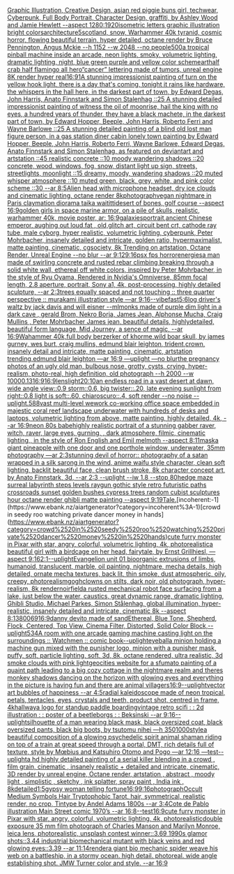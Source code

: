 [Graphic Illustration, Creative Design, asian red piggie buns girl, techwear, Cyberpunk, Full Body Portrait, Character Design, graffiti, by Ashley Wood and Jamie Hewlett --aspect 1280:1920](https://www.ebank.nz/aiartgenerator?category=Graphic%2520Illustration%2C%2520Creative%2520Design%2C%2520asian%2520red%2520piggie%2520buns%2520girl%2C%2520techwear%2C%2520Cyberpunk%2C%2520Full%2520Body%2520Portrait%2C%2520Character%2520Design%2C%2520graffiti%2C%2520by%2520Ashley%2520Wood%2520and%2520Jamie%2520Hewlett%2520--aspect%25201280%3A1920)[isometric letters graphic illustration bright colors](https://www.ebank.nz/aiartgenerator?category=isometric%2520letters%2520graphic%2520illustration%2520bright%2520colors)[architecture](https://www.ebank.nz/aiartgenerator?category=architecture)[5](https://www.ebank.nz/aiartgenerator?category=5)[scotland, snow, Warhammer 40k tyranid, cosmic horror, flowing beautiful terrain, hyper detailed, octane render by Bruce Pennington, Angus Mckie --h 1152 --w 2048 --no people](https://www.ebank.nz/aiartgenerator?category=scotland%2C%2520snow%2C%2520Warhammer%252040k%2520tyranid%2C%2520cosmic%2520horror%2C%2520flowing%2520beautiful%2520terrain%2C%2520hyper%2520detailed%2C%2520octane%2520render%2520by%2520Bruce%2520Pennington%2C%2520Angus%2520Mckie%2520--h%25201152%2520--w%25202048%2520--no%2520people)[500](https://www.ebank.nz/aiartgenerator?category=500)[a tropical pinball machine inside an arcade, neon lights, smoky, volumetric lighting, dramatic lighting, night, blue green purple and yellow color scheme](https://www.ebank.nz/aiartgenerator?category=a%2520tropical%2520pinball%2520machine%2520inside%2520an%2520arcade%2C%2520neon%2520lights%2C%2520smoky%2C%2520volumetric%2520lighting%2C%2520dramatic%2520lighting%2C%2520night%2C%2520blue%2520green%2520purple%2520and%2520yellow%2520color%2520scheme)[art](https://www.ebank.nz/aiartgenerator?category=art)[half crab half flamingo all hero](https://www.ebank.nz/aiartgenerator?category=half%2520crab%2520half%2520flamingo%2520all%2520hero)[“cancer” lettering made of tumors, unreal engine 8K render hyper real](https://www.ebank.nz/aiartgenerator?category=%E2%80%9Ccancer%E2%80%9D%2520lettering%2520made%2520of%2520tumors%2C%2520unreal%2520engine%25208K%2520render%2520hyper%2520real)[16:9](https://www.ebank.nz/aiartgenerator?category=16%3A9)[1](https://www.ebank.nz/aiartgenerator?category=1)[A stunning impressionist painting of turn on the yellow hook light, there is a day that's coming, tonight it rains like hardware, the whispers in the hall here, in the darkest part of town, by Edward Degas, John Harris, Anato Finnstark and Simon Stalenhag ::25 A stunning detailed impressionist painting of witness the oil of moonrise, hail the king with no eyes, a hundred years of thunder, they have a black machete, in the darkest part of town, by Edward Hopper, Beeple, John Harris, Roberto Ferri and Wayne Barlowe ::25 A stunning detailed painting of a blind old lost man figure person, in a gas station diner cabin lonely town painting by Edward Hopper, Beeple, John Harris, Roberto Ferri, Wayne Barlowe, Edward Degas, Anato Finnstark and Simon Stalenhag, as featured on deviantart and artstation ::45 realistic concrete ::10 moody wandering shadows ::20 concrete, wood, windows, fog, snow, distant light up sign, streets, streetlights, moonlight ::15 dreamy, moody, wandering shadows ::20 muted whisper atmosphere ::10 muted green, black, grey, white, and pink color scheme ::30 --ar 8:5](https://www.ebank.nz/aiartgenerator?category=A%2520stunning%2520impressionist%2520painting%2520of%2520turn%2520on%2520the%2520yellow%2520hook%2520light%2C%2520there%2520is%2520a%2520day%2520that%27s%2520coming%2C%2520tonight%2520it%2520rains%2520like%2520hardware%2C%2520the%2520whispers%2520in%2520the%2520hall%2520here%2C%2520in%2520the%2520darkest%2520part%2520of%2520town%2C%2520by%2520Edward%2520Degas%2C%2520John%2520Harris%2C%2520Anato%2520Finnstark%2520and%2520Simon%2520Stalenhag%2520%3A%3A25%2520A%2520stunning%2520detailed%2520impressionist%2520painting%2520of%2520witness%2520the%2520oil%2520of%2520moonrise%2C%2520hail%2520the%2520king%2520with%2520no%2520eyes%2C%2520a%2520hundred%2520years%2520of%2520thunder%2C%2520they%2520have%2520a%2520black%2520machete%2C%2520in%2520the%2520darkest%2520part%2520of%2520town%2C%2520by%2520Edward%2520Hopper%2C%2520Beeple%2C%2520John%2520Harris%2C%2520Roberto%2520Ferri%2520and%2520Wayne%2520Barlowe%2520%3A%3A25%2520A%2520stunning%2520detailed%2520painting%2520of%2520a%2520blind%2520old%2520lost%2520man%2520figure%2520person%2C%2520in%2520a%2520gas%2520station%2520diner%2520cabin%2520lonely%2520town%2520painting%2520by%2520Edward%2520Hopper%2C%2520Beeple%2C%2520John%2520Harris%2C%2520Roberto%2520Ferri%2C%2520Wayne%2520Barlowe%2C%2520Edward%2520Degas%2C%2520Anato%2520Finnstark%2520and%2520Simon%2520Stalenhag%2C%2520as%2520featured%2520on%2520deviantart%2520and%2520artstation%2520%3A%3A45%2520realistic%2520concrete%2520%3A%3A10%2520moody%2520wandering%2520shadows%2520%3A%3A20%2520concrete%2C%2520wood%2C%2520windows%2C%2520fog%2C%2520snow%2C%2520distant%2520light%2520up%2520sign%2C%2520streets%2C%2520streetlights%2C%2520moonlight%2520%3A%3A15%2520dreamy%2C%2520moody%2C%2520wandering%2520shadows%2520%3A%3A20%2520muted%2520whisper%2520atmosphere%2520%3A%3A10%2520muted%2520green%2C%2520black%2C%2520grey%2C%2520white%2C%2520and%2520pink%2520color%2520scheme%2520%3A%3A30%2520--ar%25208%3A5)[Alien head with microphone headset, dry ice clouds and cinematic lighting, octane render 8k](https://www.ebank.nz/aiartgenerator?category=Alien%2520head%2520with%2520microphone%2520headset%2C%2520dry%2520ice%2520clouds%2520and%2520cinematic%2520lighting%2C%2520octane%2520render%25208k)[photograph](https://www.ebank.nz/aiartgenerator?category=photograph)[vegan nightmare in Paris claymation diorama taika waititti](https://www.ebank.nz/aiartgenerator?category=vegan%2520nightmare%2520in%2520Paris%2520claymation%2520diorama%2520taika%2520waititti)[desert of bones, golf course --aspect 16:9](https://www.ebank.nz/aiartgenerator?category=desert%2520of%2520bones%2C%2520golf%2520course%2520--aspect%252016%3A9)[golden girls in space marine armor, on a pile of skulls, realistic, warhammer 40k, movie poster, ar: 16:9](https://www.ebank.nz/aiartgenerator?category=golden%2520girls%2520in%2520space%2520marine%2520armor%2C%2520on%2520a%2520pile%2520of%2520skulls%2C%2520realistic%2C%2520warhammer%252040k%2C%2520movie%2520poster%2C%2520ar%3A%252016%3A9)[galaxies](https://www.ebank.nz/aiartgenerator?category=galaxies)[portrait,ancient Chinese emperor, aughing out loud,fat , old,glitch art, circuit bent crt, cathode ray tube, male cyborg, hyper realistic, volumetric lighting, cyberpunk, Peter Mohrbacher, insanely detailed and intricate, golden ratio, hypermaximalist, matte painting, cinematic, cgsociety, 8k Trending on artstation, Octane Render, Unreal Engine --no blur --ar 9:12](https://www.ebank.nz/aiartgenerator?category=portrait%2Cancient%2520Chinese%2520emperor%2C%2520aughing%2520out%2520loud%2Cfat%2520%2C%2520old%2Cglitch%2520art%2C%2520circuit%2520bent%2520crt%2C%2520cathode%2520ray%2520tube%2C%2520male%2520cyborg%2C%2520hyper%2520realistic%2C%2520volumetric%2520lighting%2C%2520cyberpunk%2C%2520Peter%2520Mohrbacher%2C%2520insanely%2520detailed%2520and%2520intricate%2C%2520golden%2520ratio%2C%2520hypermaximalist%2C%2520matte%2520painting%2C%2520cinematic%2C%2520cgsociety%2C%25208k%2520Trending%2520on%2520artstation%2C%2520Octane%2520Render%2C%2520Unreal%2520Engine%2520--no%2520blur%2520--ar%25209%3A12)[9:16](https://www.ebank.nz/aiartgenerator?category=9%3A16)[psx fps horror](https://www.ebank.nz/aiartgenerator?category=psx%2520fps%2520horror)[energies](https://www.ebank.nz/aiartgenerator?category=energies)[a man made of swirling concrete and rusted rebar climbing breaking through a solid white wall, ethereal off white colors, inspired by Peter Mohrbacher, in the style of Ryu Oyama, Rendered in Nvidia's Omniverse, 85mm focal length, 2.8 aperture, portrait, Sony a1, 4k, post-processing, highly detailed sculpture, --ar 2:3](https://www.ebank.nz/aiartgenerator?category=a%2520man%2520made%2520of%2520swirling%2520concrete%2520and%2520rusted%2520rebar%2520climbing%2520breaking%2520through%2520a%2520solid%2520white%2520wall%2C%2520ethereal%2520off%2520white%2520colors%2C%2520inspired%2520by%2520Peter%2520Mohrbacher%2C%2520in%2520the%2520style%2520of%2520Ryu%2520Oyama%2C%2520Rendered%2520in%2520Nvidia%27s%2520Omniverse%2C%252085mm%2520focal%2520length%2C%25202.8%2520aperture%2C%2520portrait%2C%2520Sony%2520a1%2C%25204k%2C%2520post-processing%2C%2520highly%2520detailed%2520sculpture%2C%2520--ar%25202%3A3)[trees equally spaced and not touching :: three quarter perspective :: murakami illustration style —ar 9:16](https://www.ebank.nz/aiartgenerator?category=trees%2520equally%2520spaced%2520and%2520not%2520touching%2520%3A%3A%2520three%2520quarter%2520perspective%2520%3A%3A%2520murakami%2520illustration%2520style%2520%E2%80%94ar%25209%3A16)[--vibefast](https://www.ebank.nz/aiartgenerator?category=--vibefast)[5:6](https://www.ebank.nz/aiartgenerator?category=5%3A6)[log driver's waltz by jack davis and will eisner --ml](https://www.ebank.nz/aiartgenerator?category=log%2520driver%27s%2520waltz%2520by%2520jack%2520davis%2520and%2520will%2520eisner%2520--ml)[monks made of purple dim light in a dark cave , gerald Brom, Nekro Borja, James Jean, Alphonse Mucha, Craig Mullins , Peter Mohrbacher James jean, beautiful details, highlydetailed, beautiful form language, Mid Journey, a sence of magic, --ar 16:9](https://www.ebank.nz/aiartgenerator?category=monks%2520made%2520of%2520purple%2520dim%2520light%2520in%2520a%2520dark%2520cave%2520%2C%2520gerald%2520Brom%2C%2520Nekro%2520Borja%2C%2520James%2520Jean%2C%2520Alphonse%2520Mucha%2C%2520Craig%2520Mullins%2520%2C%2520Peter%2520Mohrbacher%2520James%2520jean%2C%2520beautiful%2520details%2C%2520highlydetailed%2C%2520beautiful%2520form%2520language%2C%2520Mid%2520Journey%2C%2520a%2520sence%2520of%2520magic%2C%2520--ar%252016%3A9)[Wahammer 40k,full body berzerker of khorme,wild boar skull, by james gurney, wes burt, craig mullins, edmund blair leighton, trident,crown, insanely detail and intricate, matte painting, cinematic, artstation trending,edmund blair leighton —ar 16:9 —uplight —no blur](https://www.ebank.nz/aiartgenerator?category=Wahammer%252040k%2Cfull%2520body%2520berzerker%2520of%2520khorme%2Cwild%2520boar%2520skull%2C%2520by%2520james%2520gurney%2C%2520wes%2520burt%2C%2520craig%2520mullins%2C%2520edmund%2520blair%2520leighton%2C%2520trident%2Ccrown%2C%2520insanely%2520detail%2520and%2520intricate%2C%2520matte%2520painting%2C%2520cinematic%2C%2520artstation%2520trending%2Cedmund%2520blair%2520leighton%2520%E2%80%94ar%252016%3A9%2520%E2%80%94uplight%2520%E2%80%94no%2520blur)[the pregnancy photos of an ugly old man, bulbous nose, grotty, cysts, crying, hyper-realism, photo-real, high definition, old photograph --h 2000 --w 1000](https://www.ebank.nz/aiartgenerator?category=the%2520pregnancy%2520photos%2520of%2520an%2520ugly%2520old%2520man%2C%2520bulbous%2520nose%2C%2520grotty%2C%2520cysts%2C%2520crying%2C%2520hyper-realism%2C%2520photo-real%2C%2520high%2520definition%2C%2520old%2520photograph%2520--h%25202000%2520--w%25201000)[0.13](https://www.ebank.nz/aiartgenerator?category=0.13)[16:9](https://www.ebank.nz/aiartgenerator?category=16%3A9)[16:9](https://www.ebank.nz/aiartgenerator?category=16%3A9)[lens](https://www.ebank.nz/aiartgenerator?category=lens)[light](https://www.ebank.nz/aiartgenerator?category=light)[20:10](https://www.ebank.nz/aiartgenerator?category=20%3A10)[an endless road in a vast desert at dawn, wide angle view::0.9 storm::0.6, big twister::.20, late evening sunlight from right::0.8 light is soft::.60, chiaroscuro::.4, soft render --no noise --uplight](https://www.ebank.nz/aiartgenerator?category=an%2520endless%2520road%2520in%2520a%2520vast%2520desert%2520at%2520dawn%2C%2520wide%2520angle%2520view%3A%3A0.9%2520storm%3A%3A0.6%2C%2520big%2520twister%3A%3A.20%2C%2520late%2520evening%2520sunlight%2520from%2520right%3A%3A0.8%2520light%2520is%2520soft%3A%3A.60%2C%2520chiaroscuro%3A%3A.4%2C%2520soft%2520render%2520--no%2520noise%2520--uplight)[.5](https://www.ebank.nz/aiartgenerator?category=.5)[88](https://www.ebank.nz/aiartgenerator?category=88)[vast multi-level wework co-working office space embedded in majestic coral reef landscape underwater with hundreds of desks and laptops, volumetric lighting from above, matte painting, highly detailed, 4k, --ar 16:9](https://www.ebank.nz/aiartgenerator?category=vast%2520multi-level%2520wework%2520co-working%2520office%2520space%2520embedded%2520in%2520majestic%2520coral%2520reef%2520landscape%2520underwater%2520with%2520hundreds%2520of%2520desks%2520and%2520laptops%2C%2520volumetric%2520lighting%2520from%2520above%2C%2520matte%2520painting%2C%2520highly%2520detailed%2C%25204k%2C%2520--ar%252016%3A9)[neon 80s babe](https://www.ebank.nz/aiartgenerator?category=neon%252080s%2520babe)[highly realistic portrait of a stunning gabber raver, witch, raver, large eyes, gurning, , dark atmosphere, filmic, cinematic lighting,, in the style of Ron English and Emil melmoth  --aspect 8:11](https://www.ebank.nz/aiartgenerator?category=highly%2520realistic%2520portrait%2520of%2520a%2520stunning%2520gabber%2520raver%2C%2520witch%2C%2520raver%2C%2520large%2520eyes%2C%2520gurning%2C%2520%2C%2520dark%2520atmosphere%2C%2520filmic%2C%2520cinematic%2520lighting%2C%2C%2520in%2520the%2520style%2520of%2520Ron%2520English%2520and%2520Emil%2520melmoth%2520%2520--aspect%25208%3A11)[mask](https://www.ebank.nz/aiartgenerator?category=mask)[a giant pineapple with one door and one porthole window, underwater, 35mm photography —ar 2:3](https://www.ebank.nz/aiartgenerator?category=a%2520giant%2520pineapple%2520with%2520one%2520door%2520and%2520one%2520porthole%2520window%2C%2520underwater%2C%252035mm%2520photography%2520%E2%80%94ar%25202%3A3)[stunning devil of horror:: photography of a satan wrapped in a silk sarong in the wind, anime waifu style character, clean soft lighting, backlit beautiful face, clean brush stroke, 8k character concept art, by Anato Finnstark, 3d, --ar 2:3 --uplight --iw 1.8 --stop 80](https://www.ebank.nz/aiartgenerator?category=stunning%2520devil%2520of%2520horror%3A%3A%2520photography%2520of%2520a%2520satan%2520wrapped%2520in%2520a%2520silk%2520sarong%2520in%2520the%2520wind%2C%2520anime%2520waifu%2520style%2520character%2C%2520clean%2520soft%2520lighting%2C%2520backlit%2520beautiful%2520face%2C%2520clean%2520brush%2520stroke%2C%25208k%2520character%2520concept%2520art%2C%2520by%2520Anato%2520Finnstark%2C%25203d%2C%2520--ar%25202%3A3%2520--uplight%2520--iw%25201.8%2520--stop%252080)[hedge maze surreal labyrinth steps levels raygun gothic style retro futuristic paths crossroads sunset golden bushes cypress trees random cubist sculptures hour octane render ghibli matte painting --aspect 9:19](https://www.ebank.nz/aiartgenerator?category=hedge%2520maze%2520surreal%2520labyrinth%2520steps%2520levels%2520raygun%2520gothic%2520style%2520retro%2520futuristic%2520paths%2520crossroads%2520sunset%2520golden%2520bushes%2520cypress%2520trees%2520random%2520cubist%2520sculptures%2520hour%2520octane%2520render%2520ghibli%2520matte%2520painting%2520--aspect%25209%3A19)[Tale.](https://www.ebank.nz/aiartgenerator?category=Tale.)[incoherent:-1](https://www.ebank.nz/aiartgenerator?category=incoherent%3A-1)[crowd in seedy roo watching private dancer money in hands](https://www.ebank.nz/aiartgenerator?category=crowd%2520in%2520seedy%2520roo%2520watching%2520private%2520dancer%2520money%2520in%2520hands)[cute furry monster in Pixar with star, angry, colorful, volumetric lighting, 4k, photorealistic](https://www.ebank.nz/aiartgenerator?category=cute%2520furry%2520monster%2520in%2520Pixar%2520with%2520star%2C%2520angry%2C%2520colorful%2C%2520volumetric%2520lighting%2C%25204k%2C%2520photorealistic)[a beautiful girl with a birdcage on her head, fairytale, by Ernst Grillhiesl, —aspect 9:16](https://www.ebank.nz/aiartgenerator?category=a%2520beautiful%2520girl%2520with%2520a%2520birdcage%2520on%2520her%2520head%2C%2520fairytale%2C%2520by%2520Ernst%2520Grillhiesl%2C%2520%E2%80%94aspect%25209%3A16)[2:1](https://www.ebank.nz/aiartgenerator?category=2%3A1)[--uplight](https://www.ebank.nz/aiartgenerator?category=--uplight)[Evangelion unit 01  bioorganic extrusions of limbs, humanoid, translucent, marble, oil painting, nightmare, mecha details, high detailed, ornate mecha textures,  back lit, thin smoke, dust atmospheric, oily, creepy,  photorealism](https://www.ebank.nz/aiartgenerator?category=Evangelion%2520unit%252001%2520%2520bioorganic%2520extrusions%2520of%2520limbs%2C%2520humanoid%2C%2520translucent%2C%2520marble%2C%2520oil%2520painting%2C%2520nightmare%2C%2520mecha%2520details%2C%2520high%2520detailed%2C%2520ornate%2520mecha%2520textures%2C%2520%2520back%2520lit%2C%2520thin%2520smoke%2C%2520dust%2520atmospheric%2C%2520oily%2C%2520creepy%2C%2520%2520photorealism)[gogh](https://www.ebank.nz/aiartgenerator?category=gogh)[clowns on stilts, dark noir, old photograph, hyper-realism, 8k render](https://www.ebank.nz/aiartgenerator?category=clowns%2520on%2520stilts%2C%2520dark%2520noir%2C%2520old%2520photograph%2C%2520hyper-realism%2C%25208k%2520render)[noir](https://www.ebank.nz/aiartgenerator?category=noir)[field](https://www.ebank.nz/aiartgenerator?category=field)[a rusted mechanical robot face surfacing from a lake, just below the water, caustics, great dynamic range, dramatic lighting, Ghibli Studio, Michael Parkes, Simon Stålenhag, global illumination, hyper-realistic, insanely detailed and intricate, cinematic 8k --aspect 8:13](https://www.ebank.nz/aiartgenerator?category=a%2520rusted%2520mechanical%2520robot%2520face%2520surfacing%2520from%2520a%2520lake%2C%2520just%2520below%2520the%2520water%2C%2520caustics%2C%2520great%2520dynamic%2520range%2C%2520dramatic%2520lighting%2C%2520Ghibli%2520Studio%2C%2520Michael%2520Parkes%2C%2520Simon%2520St%C3%A5lenhag%2C%2520global%2520illumination%2C%2520hyper-realistic%2C%2520insanely%2520detailed%2520and%2520intricate%2C%2520cinematic%25208k%2520--aspect%25208%3A13)[800](https://www.ebank.nz/aiartgenerator?category=800)[69](https://www.ebank.nz/aiartgenerator?category=69)[16:9](https://www.ebank.nz/aiartgenerator?category=16%3A9)[danny devito made of sand](https://www.ebank.nz/aiartgenerator?category=danny%2520devito%2520made%2520of%2520sand)[Ethereal, Blue Tone, Shepherd, Flock, Centered, Top View, Cinema Filter, Distorted, Solid Color Block,](https://www.ebank.nz/aiartgenerator?category=Ethereal%2C%2520Blue%2520Tone%2C%2520Shepherd%2C%2520Flock%2C%2520Centered%2C%2520Top%2520View%2C%2520Cinema%2520Filter%2C%2520Distorted%2C%2520Solid%2520Color%2520Block%2C)[--uplight](https://www.ebank.nz/aiartgenerator?category=--uplight)[534](https://www.ebank.nz/aiartgenerator?category=534)[A room with one arcade gaming machine casting light on the surroundings :: Watchmen :: comic book](https://www.ebank.nz/aiartgenerator?category=A%2520room%2520with%2520one%2520arcade%2520gaming%2520machine%2520casting%2520light%2520on%2520the%2520surroundings%2520%3A%3A%2520Watchmen%2520%3A%3A%2520comic%2520book)[--uplight](https://www.ebank.nz/aiartgenerator?category=--uplight)[eyeball](https://www.ebank.nz/aiartgenerator?category=eyeball)[a minion holding a machine gun mixed with the punisher logo, minion with a punisher mask, puffy, soft, particle lighting, soft, 3d, 8k, octane rendered, ultra realistic, 3d smoke clouds with pink light](https://www.ebank.nz/aiartgenerator?category=a%2520minion%2520holding%2520a%2520machine%2520gun%2520mixed%2520with%2520the%2520punisher%2520logo%2C%2520minion%2520with%2520a%2520punisher%2520mask%2C%2520puffy%2C%2520soft%2C%2520particle%2520lighting%2C%2520soft%2C%25203d%2C%25208k%2C%2520octane%2520rendered%2C%2520ultra%2520realistic%2C%25203d%2520smoke%2520clouds%2520with%2520pink%2520light)[geocities website for a sfumato painting of a quaint path leading to a big cozy cottage in the nightmare realm and theres monkey shadows dancing on the horizon with glowing eyes and everything in the picture is having fun and there are animal villagers](https://www.ebank.nz/aiartgenerator?category=geocities%2520website%2520for%2520a%2520sfumato%2520painting%2520of%2520a%2520quaint%2520path%2520leading%2520to%2520a%2520big%2520cozy%2520cottage%2520in%2520the%2520nightmare%2520realm%2520and%2520theres%2520monkey%2520shadows%2520dancing%2520on%2520the%2520horizon%2520with%2520glowing%2520eyes%2520and%2520everything%2520in%2520the%2520picture%2520is%2520having%2520fun%2520and%2520there%2520are%2520animal%2520villagers)[16:9](https://www.ebank.nz/aiartgenerator?category=16%3A9)[--uplight](https://www.ebank.nz/aiartgenerator?category=--uplight)[vector art bubbles of happiness --ar 4:5](https://www.ebank.nz/aiartgenerator?category=vector%2520art%2520bubbles%2520of%2520happiness%2520--ar%25204%3A5)[radial kaleidoscope made of neon tropical, petals, tentacles, eyes, crystals and teeth, product shot, centred in frame, 4k](https://www.ebank.nz/aiartgenerator?category=radial%2520kaleidoscope%2520made%2520of%2520neon%2520tropical%2C%2520petals%2C%2520tentacles%2C%2520eyes%2C%2520crystals%2520and%2520teeth%2C%2520product%2520shot%2C%2520centred%2520in%2520frame%2C%25204k)[hallway](https://www.ebank.nz/aiartgenerator?category=hallway)[a logo for standup paddle boarding](https://www.ebank.nz/aiartgenerator?category=a%2520logo%2520for%2520standup%2520paddle%2520boarding)[vintage retro scifi : : 2d illustration : : poster of a beetleborgs : : Beksinski --ar 9:16](https://www.ebank.nz/aiartgenerator?category=vintage%2520retro%2520scifi%2520%3A%2520%3A%25202d%2520illustration%2520%3A%2520%3A%2520poster%2520of%2520a%2520beetleborgs%2520%3A%2520%3A%2520Beksinski%2520--ar%25209%3A16)[--uplight](https://www.ebank.nz/aiartgenerator?category=--uplight)[silhouette of a man wearing black mask, black oversized coat, black oversized pants, black big boots, by tsutomu nihei —h 350](https://www.ebank.nz/aiartgenerator?category=silhouette%2520of%2520a%2520man%2520wearing%2520black%2520mask%2C%2520black%2520oversized%2520coat%2C%2520black%2520oversized%2520pants%2C%2520black%2520big%2520boots%2C%2520by%2520tsutomu%2520nihei%2520%E2%80%94h%2520350)[1000](https://www.ebank.nz/aiartgenerator?category=1000)[style](https://www.ebank.nz/aiartgenerator?category=style)[a beautiful composition of a glowing psychedelic spirit animal shaman riding on top of a train at great speed through a portal, DMT,  rich details full of texture, style by Mœbius and Katsuhiro Otomo and Pogo —ar 12:16 —test](https://www.ebank.nz/aiartgenerator?category=a%2520beautiful%2520composition%2520of%2520a%2520glowing%2520psychedelic%2520spirit%2520animal%2520shaman%2520riding%2520on%2520top%2520of%2520a%2520train%2520at%2520great%2520speed%2520through%2520a%2520portal%2C%2520DMT%2C%2520%2520rich%2520details%2520full%2520of%2520texture%2C%2520style%2520by%2520M%C5%93bius%2520and%2520Katsuhiro%2520Otomo%2520and%2520Pogo%2520%E2%80%94ar%252012%3A16%2520%E2%80%94test)[--uplight](https://www.ebank.nz/aiartgenerator?category=--uplight)[a hd highly detailed painting of a serial killer blending in a crowd  , film grain, cinematic , insanely realistic + detailed and intricate, cinematic, 3D render by unreal engine, Octane render, artstation , abstract , moody light , simplistic , sketchy , ink splatter, spray paint , India ink , 8k](https://www.ebank.nz/aiartgenerator?category=a%2520hd%2520highly%2520detailed%2520painting%2520of%2520a%2520serial%2520killer%2520blending%2520in%2520a%2520crowd%2520%2520%2C%2520film%2520grain%2C%2520cinematic%2520%2C%2520insanely%2520realistic%2520%2B%2520detailed%2520and%2520intricate%2C%2520cinematic%2C%25203D%2520render%2520by%2520unreal%2520engine%2C%2520Octane%2520render%2C%2520artstation%2520%2C%2520abstract%2520%2C%2520moody%2520light%2520%2C%2520simplistic%2520%2C%2520sketchy%2520%2C%2520ink%2520splatter%2C%2520spray%2520paint%2520%2C%2520India%2520ink%2520%2C%25208k)[detailed](https://www.ebank.nz/aiartgenerator?category=detailed)[1:5](https://www.ebank.nz/aiartgenerator?category=1%3A5)[gypsy woman telling fortune](https://www.ebank.nz/aiartgenerator?category=gypsy%2520woman%2520telling%2520fortune)[16:9](https://www.ebank.nz/aiartgenerator?category=16%3A9)[9:16](https://www.ebank.nz/aiartgenerator?category=9%3A16)[photograph](https://www.ebank.nz/aiartgenerator?category=photograph)[Occult Medium Symbols Hair Tryptophobic Tarot, hair,  symmetrical, realistic render, no crop, Tintype by Andel Adams 1800s --ar 3:4](https://www.ebank.nz/aiartgenerator?category=Occult%2520Medium%2520Symbols%2520Hair%2520Tryptophobic%2520Tarot%2C%2520hair%2C%2520%2520symmetrical%2C%2520realistic%2520render%2C%2520no%2520crop%2C%2520Tintype%2520by%2520Andel%2520Adams%25201800s%2520--ar%25203%3A4)[Cote de Pablo illustration Main Street comic 1970’s --ar 16:8](https://www.ebank.nz/aiartgenerator?category=Cote%2520de%2520Pablo%2520illustration%2520Main%2520Street%2520comic%25201970%E2%80%99s%2520--ar%252016%3A8)[--test](https://www.ebank.nz/aiartgenerator?category=--test)[16:9](https://www.ebank.nz/aiartgenerator?category=16%3A9)[cute furry monster in Pixar with star, angry, colorful, volumetric lighting, 4k, photorealistic](https://www.ebank.nz/aiartgenerator?category=cute%2520furry%2520monster%2520in%2520Pixar%2520with%2520star%2C%2520angry%2C%2520colorful%2C%2520volumetric%2520lighting%2C%25204k%2C%2520photorealistic)[double exposure 35 mm film photograph of Charles Manson and Marilyn Monroe, leica lens, photorealistic, unsplash contest winner::3.69 1990s glamor shots::3.44 industrial biomechanical mutant with black veins and red glowing eyes::3.39 --ar 11:14](https://www.ebank.nz/aiartgenerator?category=double%2520exposure%252035%2520mm%2520film%2520photograph%2520of%2520Charles%2520Manson%2520and%2520Marilyn%2520Monroe%2C%2520leica%2520lens%2C%2520photorealistic%2C%2520unsplash%2520contest%2520winner%3A%3A3.69%25201990s%2520glamor%2520shots%3A%3A3.44%2520industrial%2520biomechanical%2520mutant%2520with%2520black%2520veins%2520and%2520red%2520glowing%2520eyes%3A%3A3.39%2520--ar%252011%3A14)[render](https://www.ebank.nz/aiartgenerator?category=render)[a giant bio mechanic spider weave his web on a battleship, in a stormy ocean. high detail. photoreal. wide angle establishing shot. JMW Turner color and style. --ar 16:9](https://www.ebank.nz/aiartgenerator?category=a%2520giant%2520bio%2520mechanic%2520spider%2520weave%2520his%2520web%2520on%2520a%2520battleship%2C%2520in%2520a%2520stormy%2520ocean.%2520high%2520detail.%2520photoreal.%2520wide%2520angle%2520establishing%2520shot.%2520JMW%2520Turner%2520color%2520and%2520style.%2520--ar%252016%3A9)